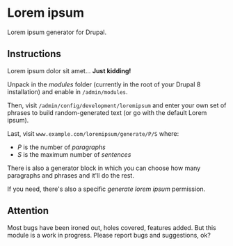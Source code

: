 Lorem ipsum
===========

Lorem ipsum generator for Drupal.

Instructions
------------

Lorem ipsum dolor sit amet... **Just kidding!**

Unpack in the *modules* folder (currently in the root of your Drupal 8
installation) and enable in `/admin/modules`.

Then, visit `/admin/config/development/loremipsum` and enter your own set of
phrases to build random-generated text (or go with the default Lorem ipsum).

Last, visit `www.example.com/loremipsum/generate/P/S` where:
- *P* is the number of *paragraphs*
- *S* is the maximum number of *sentences*

There is also a generator block in which you can choose how many paragraphs and
phrases and it'll do the rest.

If you need, there's also a specific *generate lorem ipsum* permission.

Attention
---------

Most bugs have been ironed out, holes covered, features added. But this module
is a work in progress. Please report bugs and suggestions, ok?